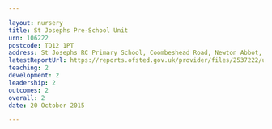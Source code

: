 ```yaml
---

layout: nursery
title: St Josephs Pre-School Unit
urn: 106222
postcode: TQ12 1PT
address: St Josephs RC Primary School, Coombeshead Road, Newton Abbot, Devon, TQ12 1PT
latestReportUrl: https://reports.ofsted.gov.uk/provider/files/2537222/urn/106222.pdf
teaching: 2
development: 2
leadership: 2
outcomes: 2
overall: 2
date: 20 October 2015

---
```

